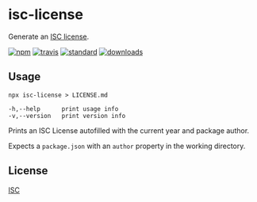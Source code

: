 # isc-license

Generate an [ISC license](https://en.wikipedia.org/wiki/ISC_license).

[![npm][1]][2]
[![travis][3]][4]
[![standard][5]][6]
[![downloads][7]][2]

[1]: https://img.shields.io/npm/v/isc-license.svg?style=flat-square
[2]: https://www.npmjs.com/package/isc-license
[3]: https://img.shields.io/travis/ungoldman/isc-license/master.svg?style=flat-square
[4]: https://travis-ci.org/ungoldman/isc-license
[5]: https://img.shields.io/badge/code%20style-standard-brightgreen.svg?style=flat-square
[6]: http://standardjs.com/
[7]: https://img.shields.io/npm/dm/isc-license.svg?style=flat-square

## Usage

```
npx isc-license > LICENSE.md

-h,--help      print usage info
-v,--version   print version info
```

Prints an ISC License autofilled with the current year and package author.

Expects a `package.json` with an `author` property in the working directory.

## License

[ISC](LICENSE.md)
